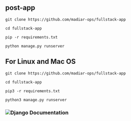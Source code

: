 ## post-app
```
git clone https://github.com/madiar-ops/fullstack-app

cd fullstack-app

pip -r requirements.txt

python manage.py runserver
```
## For Linux and Mac OS

```
git clone https://github.com/madiar-ops/fullstack-app

cd fullstack-app

pip3 -r requirements.txt

python3 manage.py runserver
```

### ![Django Documentation](https://avatars.mds.yandex.net/i?id=b4d9b1733e19cf30de2249dfbb64741020215950-12890380-images-thumbs&n=13)
